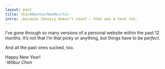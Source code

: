 ```yaml
---
layout: post
title: <h1>#NewYearNewMe</h1>
intro: …because January doesn’t count — that was a test run. 
---
```


I’ve gone through so many versions of a personal website within the past 12 months. It’s not that I’m that picky or anything, but things have to be <i>perfect</i>. 

And all the past ones sucked, too.

Happy New Year!<br><i>-Wilbur Chen</i>